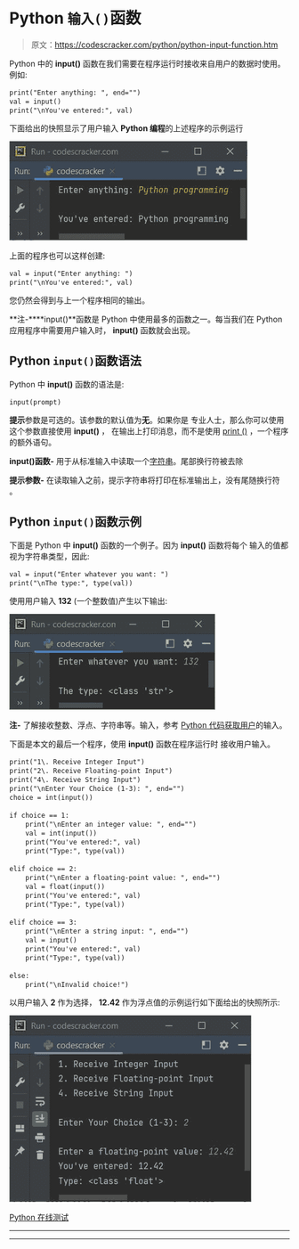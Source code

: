 # Python `输入()`函数

> 原文：<https://codescracker.com/python/python-input-function.htm>

Python 中的 **input()** 函数在我们需要在程序运行时接收来自用户的数据时使用。 例如:

```
print("Enter anything: ", end="")
val = input()
print("\nYou've entered:", val)
```

下面给出的快照显示了用户输入 **Python 编程**的上述程序的示例运行

![python input function](img/f3d8bfbe4b1c028dcb1ebd042a0f2ee0.png)

上面的程序也可以这样创建:

```
val = input("Enter anything: ")
print("\nYou've entered:", val)
```

您仍然会得到与上一个程序相同的输出。

**注-****input()**函数是 Python 中使用最多的函数之一。每当我们在 Python 应用程序中需要用户输入时， **input()** 函数就会出现。

## Python `input()`函数语法

Python 中 **input()** 函数的语法是:

```
input(prompt)
```

**提示**参数是可选的。该参数的默认值为**无**。如果你是 专业人士，那么你可以使用这个参数直接使用 **input()** ， 在输出上打印消息，而不是使用 [print ()](/python/python-print-statement.htm) ，一个程序的额外语句。

**input()函数-** 用于从标准输入中读取一个[字符串](/python/python-strings.htm)。尾部换行符被去除

**提示参数-** 在读取输入之前，提示字符串将打印在标准输出上，没有尾随换行符 。

## Python `input()`函数示例

下面是 Python 中 **input()** 函数的一个例子。因为 **input()** 函数将每个 输入的值都视为字符串类型，因此:

```
val = input("Enter whatever you want: ")
print("\nThe type:", type(val))
```

使用用户输入 **132** (一个整数值)产生以下输出:

![python input function example](img/01a53641f8bde629a239e48cdf212051.png)

**注-** 了解接收整数、浮点、字符串等。输入，参考 [Python 代码获取用户](/python/program/python-program-get-input-from-user.htm)的输入。

下面是本文的最后一个程序，使用 **input()** 函数在程序运行时 接收用户输入。

```
print("1\. Receive Integer Input")
print("2\. Receive Floating-point Input")
print("4\. Receive String Input")
print("\nEnter Your Choice (1-3): ", end="")
choice = int(input())

if choice == 1:
    print("\nEnter an integer value: ", end="")
    val = int(input())
    print("You've entered:", val)
    print("Type:", type(val))

elif choice == 2:
    print("\nEnter a floating-point value: ", end="")
    val = float(input())
    print("You've entered:", val)
    print("Type:", type(val))

elif choice == 3:
    print("\nEnter a string input: ", end="")
    val = input()
    print("You've entered:", val)
    print("Type:", type(val))

else:
    print("\nInvalid choice!")
```

以用户输入 **2** 作为选择， **12.42** 作为浮点值的示例运行如下面给出的快照所示:

![python input function program](img/f489fc4e97cd01a985211d6af13cff25.png)

[Python 在线测试](/exam/showtest.php?subid=10)

* * *

* * *